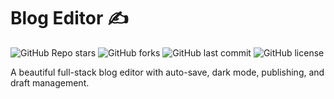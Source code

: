 # Blog Editor ✍️

![GitHub Repo stars](https://img.shields.io/github/stars/Ishitapathunda/blog-editor?style=social)
![GitHub forks](https://img.shields.io/github/forks/Ishitapathunda/blog-editor?style=social)
![GitHub last commit](https://img.shields.io/github/last-commit/Ishitapathunda/blog-editor)
![GitHub license](https://img.shields.io/github/license/Ishitapathunda/blog-editor)

A beautiful full-stack blog editor with auto-save, dark mode, publishing, and draft management.
